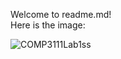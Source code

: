 Welcome to readme.md! \
Here is the image:

![COMP3111Lab1ss](file:///Users/wesleyman/Desktop/COMP3111Lab1ss.png)